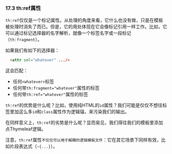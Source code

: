 ### 17.3 th:ref属性

`th:ref`仅仅是一个标记属性。从处理的角度来看，它什么也没有做，只是在模板被处理时消失了而已。但是，它的用处体现在它会像标记引用一样工作。比如，它可以通过标记选择器的名字解析，就像一个标签名字或一段标记（`th:fragment`）。

如果我们有如下的选择器：
```html
  <attr sel="whatever" .../>
```
这会匹配：

- 任何`<whatever>`标签
- 任何带`th:fragment="whatever"`属性的标签
- 任何带`th:ref="whatever"`属性的标签

`th:ref`的优势是什么呢？比如，使用纯HTML的`id`属性？我们可能是仅仅不想往标签里加这么多`id`和`class`属性作为逻辑锚，来污染我们的输出。

在同样意义上，`th:ref`的劣势是什么呢？显而易见，我们得往我们的模板里添加点Thymeleaf逻辑。

注意，`th:ref`属性`不仅仅可以用于解耦的逻辑模板文件`：它在其它场景下同样有效，比如片段表达式（`~{...}`）。

